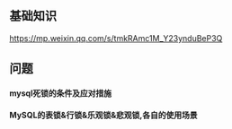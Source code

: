 ## 基础知识



https://mp.weixin.qq.com/s/tmkRAmc1M_Y23ynduBeP3Q



## 问题

#### mysql死锁的条件及应对措施



#### MySQL的表锁&行锁&乐观锁&悲观锁,各自的使用场景

